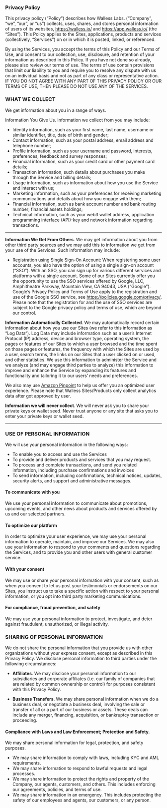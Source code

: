 ### Privacy Policy

This privacy policy (“Policy”) describes how Walless Labs. (“Company”, “we”, “our”, or “us”) collects, uses, shares, and stores personal information of users of its websites, https://walless.io/ and https://app.walless.io/ (the “Sites”). This Policy applies to the Sites, applications, products and services (collectively, “Services”) on or in which it is posted, linked, or referenced.

By using the Services, you accept the terms of this Policy and our Terms of Use, and consent to our collection, use, disclosure, and retention of your information as described in this Policy.  If you have not done so already, please also review our terms of use. The terms of use contain provisions that limit our liability to you and require you to resolve any dispute with us on an individual basis and not as part of any class or representative action. IF YOU DO NOT AGREE WITH ANY PART OF THIS PRIVACY POLICY OR OUR TERMS OF USE, THEN PLEASE DO NOT USE ANY OF THE SERVICES.

### WHAT WE COLLECT

We get information about you in a range of ways.

Information You Give Us. Information we collect from you may include:

- Identity information, such as your first name, last name, username or similar identifier, title, date of birth and gender;
- Contact information, such as your postal address, email address and telephone number;
- Profile information, such as your username and password, interests, preferences, feedback and survey responses;
- Financial information, such as your credit card or other payment card details;
- Transaction information, such details about purchases you make through the Service and billing details;
- Usage information, such as information about how you use the Service and interact with us;
- Marketing information, such as your preferences for receiving marketing communications and details about how you engage with them;
- Financial information, such as bank account number and bank routing number; financial assets holdings;
- Technical information, such as your web3 wallet address, application programming interface (API)-key and network information regarding transactions.

---

**Information We Get From Others**. We may get information about you from other third party sources and we may add this to information we get from your use of the Services. Such information may include:

- Registration using Single Sign-On Account: When registering some user accounts, you also have the option of using a single sign-on account (“SSO”). With an SSO, you can sign up for various different services and platforms with a single account. Some of our Sites currently offer you the opportunity to use the SSO services offered by  Google, LLC, Amphitheatre Parkway, Mountain View, CA 94043, USA (“Google”). Google’s Privacy Policy and Terms of Use apply to the registration and use of the Google SSO service, see https://policies.google.com/privacy/. Please note that the registration for and the use of SSO services are subject to the Google privacy policy and terms of use, which are beyond our control.

**Information Automatically Collected**. We may automatically record certain information about how you use our Sites (we refer to this information as “Log Data“). Log Data may include information such as a user’s Internet Protocol (IP) address, device and browser type, operating system, the pages or features of our Sites to which a user browsed and the time spent on those pages or features, the frequency with which the Sites are used by a user, search terms, the links on our Sites that a user clicked on or used, and other statistics. We use this information to administer the Service and we analyze (and may engage third parties to analyze) this information to improve and enhance the Service by expanding its features and functionality and tailoring it to our users’ needs and preferences.

We also may use [Amazon Pinpoint](https://aws.amazon.com/pinpoint/) to help us offer you an optimized user experience. Please note that Walless Sites/Products only collect analytics data after got approved by user. 

**Information we will never collect**. We will never ask you to share your private keys or wallet seed. Never trust anyone or any site that asks you to enter your private keys or wallet seed. 

---
### USE OF PERSONAL INFORMATION

We will use your personal information in the following ways:

- To enable you to access and use the Services
- To provide and deliver products and services that you may request.
- To process and complete transactions, and send you related information, including purchase confirmations and invoices
- To send information, including confirmations, technical notices, updates, security alerts, and support and administrative messages.

#### To communicate with you

We use your personal information to communicate about promotions, upcoming events, and other news about products and services offered by us and our selected partners.

#### To optimize our platform

In order to optimize your user experience, we may use your personal information to operate, maintain, and improve our Services. We may also use your information to respond to your comments and questions regarding the Services, and to provide you and other users with general customer service. 

#### With your consent

We may use or share your personal information with your consent, such as when you consent to let us post your testimonials or endorsements on our Sites, you instruct us to take a specific action with respect to your personal information, or you opt into third party marketing communications.

#### For compliance, fraud prevention, and safety

We may use your personal information to protect, investigate, and deter against fraudulent, unauthorized, or illegal activity.

### SHARING OF PERSONAL INFORMATION

We do not share the personal information that you provide us with other organizations without your express consent, except as described in this Privacy Policy. We disclose personal information to third parties under the following circumstances: 


- **Affiliates**. We may disclose your personal information to our subsidiaries and corporate affiliates (i.e. our family of companies that are related by common ownership or control) for purposes consistent with this Privacy Policy.

- **Business Transfers**. We may share personal information when we do a business deal, or negotiate a business deal, involving the sale or transfer of all or a part of our business or assets. These deals can include any merger, financing, acquisition, or bankruptcy transaction or proceeding.

#### Compliance with Laws and Law Enforcement; Protection and Safety.

We may share personal information for legal, protection, and safety purposes.

- We may share information to comply with laws, including KYC and AML requirements.
- We may share information to respond to lawful requests and legal processes.
- We may share information to protect the rights and property of the Company, our agents, customers, and others. This includes enforcing our agreements, policies, and terms of use.
- We may share information in an emergency. This includes protecting the safety of our employees and agents, our customers, or any person.
